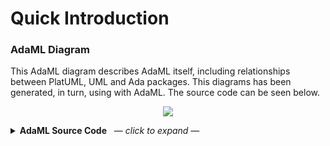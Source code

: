 # Quick Introduction

### AdaML Diagram
This AdaML diagram describes AdaML itself, including relationships between
PlatUML, UML and Ada packages. This diagrams has been generated, in turn, using
with AdaML. The source code can be seen below.

<p align="center">
  <img src="http://www.plantuml.com/plantuml/proxy?cache=no&src=https://raw.github.com/rocher/AdaML/release/0.1.0/diagram/self-AdaML.puml">
</p>

<details><summary><b>AdaML Source Code</b> &nbsp; &mdash; <i>click to expand</i> &mdash;</summary>
```
!include https://raw.github.com/rocher/AdaML/release/0.1.0/AdaML.puml

package("PlantUML")
package("AdaML")
package("Ada")
package("UML")

owns("AdaML", "PlantUML")
depends("AdaML", "Ada", "tailored")
depends("AdaML", "UML", "draws")

note("AdaML draws Ada-tailored\nUML diagrams based on\nPlantUML")

left_right("PlantUML", "UML")
left_right("UML", "Ada")
```
</details>

# Introduction

### What is AdaML?
- UML tailored for Ada 2012 programming language
- A modeling language to draw UML diagrams, implemented in PlantUML
- An easy way to learn Ada through the use of UML and OOP concepts

### Features
- UML tailored to use and show particular Ada language characteristics
- Coherent set of functions to design software components for Ada
- Generates high quality drawings (ps, eps) easy to embedded in other docs
- Easy to learn by example, both AdaML and Ada language

### What is /not/ AdaML?
- A model-based tool to generate Ada code
- A reverse engineering tool to draw UML diagrams from Ada code
- An interactive UML modeling or drawing tool

# Local Usage
AdaML must be used locally to get quality graphics. You can generate diagrams in
`eps` format that can be embedded in LaTeX docs.

### Requirements
- [PlantUML](https://plantuml.com) installed and working in your system
- The AdaML files, check [AdaML](https://github.com/rocher/AdaML) installation
  instructions
- Your favorite text editor, preferably with PlantUML support (e.g. Emacs)
- Check the list of [supported editors](http://plantuml.com/running)
- For better visualization and integration with LaTeX, [computer
  modern](https://www.fontsquirrel.com/fonts/computer-modern) fonts

# Online Usage
### Online Version - Quick Start
- Open [PlantUML Previewer](http://sujoyu.github.io/plantuml-previewer) or
  [PlantText](https://www.planttext.com/) editor
- Remove default lines and paste the following code:

```
!include https://raw.github.com/rocher/AdaML/release/0.1.0/AdaML.puml
begin_type("Pan_Dimensional")
  procedure("Ask_The_Question", "in out Natural")
end()

begin_package("Deep_Thought")
  function("Answer_The_Question", "", "Natural")
private()
  variable("The_Answer", "Natural", 42)
end()

depends("Pan_Dimensional", "Deep_Thought", "ask >")
```

### Embed Diagrams in GitHub
This is an example of the AdaML documentation:

<p align="center">
<img src="http://www.plantuml.com/plantuml/proxy?cache=no&src=https://raw.github.com/rocher/AdaML/release/0.1.0/diagram/deep-thought.puml">
</p>

- Check the [raw version](https://raw.github.com/rocher/AdaML/release/0.1.0/README.md)
  of this `README.md` file to see the image link used (plus how to easily center
  images in GitHub)
- The PlantUML source code can be found in GitHub here: [deep-thought.puml](https://raw.github.com/rocher/AdaML/release/0.1.0/diagram/deep-thought.puml)

# ChangeLog
### Development
Hard work in progress; keep tuned.

<details>
<summary><b>Older Releases</b> &nbsp; &mdash; <i>click to expand</i> &mdash;</summary>

> *no releases yet*

</details>
